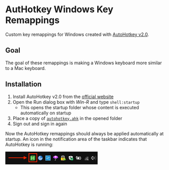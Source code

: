 # AutHotkey Windows Key Remappings

Custom key remappings for Windows created with [AutoHotkey v2.0](https://www.autohotkey.com/).

## Goal

The goal of these remappings is making a Windows keyboard more similar to a Mac keyboard.

## Installation

1. Install AutoHotkey v2.0 from the [official website](https://www.autohotkey.com/)
1. Open the Run dialog box with _Win-R_ and type `shell:startup`
   - This opens the startup folder whose content is executed automatically on startup
1. Place a copy of [`autohotkey.ahk`](autohotkey.ahk) in the opened folder
1. Sign out and sign in again

Now the AutoHotkey remappings should always be applied automatically at startup. An icon in the notification area of the taskbar indicates that AutoHotkey is running:

![](taskbar-icon.png)
